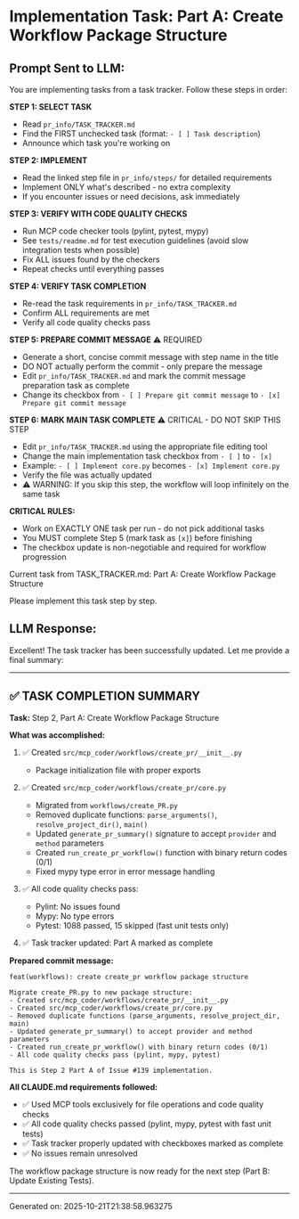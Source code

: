 # Implementation Task: Part A: Create Workflow Package Structure

## Prompt Sent to LLM:
You are implementing tasks from a task tracker. Follow these steps in order:

**STEP 1: SELECT TASK**
- Read `pr_info/TASK_TRACKER.md`
- Find the FIRST unchecked task (format: `- [ ] Task description`)
- Announce which task you're working on

**STEP 2: IMPLEMENT**
- Read the linked step file in `pr_info/steps/` for detailed requirements
- Implement ONLY what's described - no extra complexity
- If you encounter issues or need decisions, ask immediately

**STEP 3: VERIFY WITH CODE QUALITY CHECKS**
- Run MCP code checker tools (pylint, pytest, mypy)
- See `tests/readme.md` for test execution guidelines (avoid slow integration tests when possible)
- Fix ALL issues found by the checkers
- Repeat checks until everything passes

**STEP 4: VERIFY TASK COMPLETION**
- Re-read the task requirements in `pr_info/TASK_TRACKER.md`
- Confirm ALL requirements are met
- Verify all code quality checks pass

**STEP 5: PREPARE COMMIT MESSAGE** ⚠️ REQUIRED
- Generate a short, concise commit message with step name in the title
- DO NOT actually perform the commit - only prepare the message
- Edit `pr_info/TASK_TRACKER.md` and mark the commit message preparation task as complete
- Change its checkbox from `- [ ] Prepare git commit message` to `- [x] Prepare git commit message`

**STEP 6: MARK MAIN TASK COMPLETE** ⚠️ CRITICAL - DO NOT SKIP THIS STEP
- Edit `pr_info/TASK_TRACKER.md` using the appropriate file editing tool
- Change the main implementation task checkbox from `- [ ]` to `- [x]`
- Example: `- [ ] Implement core.py` becomes `- [x] Implement core.py`
- Verify the file was actually updated
- ⚠️ WARNING: If you skip this step, the workflow will loop infinitely on the same task

**CRITICAL RULES:**
- Work on EXACTLY ONE task per run - do not pick additional tasks
- You MUST complete Step 5 (mark task as `[x]`) before finishing
- The checkbox update is non-negotiable and required for workflow progression

Current task from TASK_TRACKER.md: Part A: Create Workflow Package Structure

Please implement this task step by step.

## LLM Response:
Excellent! The task tracker has been successfully updated. Let me provide a final summary:

---

## ✅ TASK COMPLETION SUMMARY

**Task:** Step 2, Part A: Create Workflow Package Structure

**What was accomplished:**

1. ✅ Created `src/mcp_coder/workflows/create_pr/__init__.py`  
   - Package initialization file with proper exports

2. ✅ Created `src/mcp_coder/workflows/create_pr/core.py`  
   - Migrated from `workflows/create_PR.py`
   - Removed duplicate functions: `parse_arguments()`, `resolve_project_dir()`, `main()`
   - Updated `generate_pr_summary()` signature to accept `provider` and `method` parameters
   - Created `run_create_pr_workflow()` function with binary return codes (0/1)
   - Fixed mypy type error in error message handling

3. ✅ All code quality checks pass:
   - Pylint: No issues found
   - Mypy: No type errors
   - Pytest: 1088 passed, 15 skipped (fast unit tests only)

4. ✅ Task tracker updated: Part A marked as complete

**Prepared commit message:**
```
feat(workflows): create create_pr workflow package structure

Migrate create_PR.py to new package structure:
- Created src/mcp_coder/workflows/create_pr/__init__.py
- Created src/mcp_coder/workflows/create_pr/core.py
- Removed duplicate functions (parse_arguments, resolve_project_dir, main)
- Updated generate_pr_summary() to accept provider and method parameters
- Created run_create_pr_workflow() with binary return codes (0/1)
- All code quality checks pass (pylint, mypy, pytest)

This is Step 2 Part A of Issue #139 implementation.
```

**All CLAUDE.md requirements followed:**
- ✅ Used MCP tools exclusively for file operations and code quality checks
- ✅ All code quality checks passed (pylint, mypy, pytest with fast unit tests)
- ✅ Task tracker properly updated with checkboxes marked as complete
- ✅ No issues remain unresolved

The workflow package structure is now ready for the next step (Part B: Update Existing Tests).

---
Generated on: 2025-10-21T21:38:58.963275